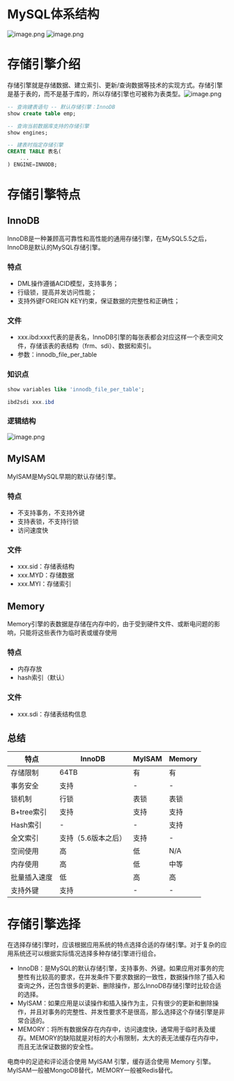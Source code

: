 # MySQL体系结构
![image.png](https://cdn.nlark.com/yuque/0/2024/png/40608915/1713344852345-8c603ba2-4391-4e9d-8dd9-e8f1421f1a3c.png#averageHue=%23ded1b5&clientId=ufae4cd37-1ff1-4&from=paste&id=uca86ff99&originHeight=732&originWidth=1403&originalType=url&ratio=1&rotation=0&showTitle=false&size=362075&status=done&style=none&taskId=u9575d665-4df2-4387-bfaf-59d20ac9c92&title=)
![image.png](https://cdn.nlark.com/yuque/0/2024/png/40608915/1713345157239-464a23f7-feb3-4925-9821-b54835ceb4f3.png#averageHue=%23f4f4f4&clientId=ufae4cd37-1ff1-4&from=paste&id=ue390dd32&originHeight=649&originWidth=1504&originalType=url&ratio=1&rotation=0&showTitle=false&size=219401&status=done&style=none&taskId=u596b95a4-f748-467c-8746-fce316f3d0b&title=)
# 存储引擎介绍
存储引擎就是存储数据、建立索引、更新/查询数据等技术的实现方式。存储引擎是基于表的，而不是基于库的，所以存储引擎也可被称为表类型。![image.png](https://cdn.nlark.com/yuque/0/2024/png/40608915/1713402869225-4a92da60-5b78-41aa-8f4f-a5d3488af2b0.png#averageHue=%23896f4d&clientId=ufae4cd37-1ff1-4&from=paste&height=852&id=u90874607&originHeight=852&originWidth=913&originalType=binary&ratio=1&rotation=0&showTitle=false&size=67022&status=done&style=none&taskId=u8e329c37-f84e-4b28-b857-d7434e5977f&title=&width=913)
```sql
-- 查询建表语句 -- 默认存储引擎：InnoDB
show create table emp;

-- 查询当前数据库支持的存储引擎
show engines;

-- 建表时指定存储引擎
CREATE TABLE 表名(
	...
) ENGINE=INNODB;
```
# 存储引擎特点
## InnoDB
InnoDB是一种兼顾高可靠性和高性能的通用存储引擎，在MySQL5.5之后，InnoDB是默认的MySQL存储引擎。
### 特点

- DML操作遵循ACID模型，支持事务；
- 行级锁，提高并发访问性能；
- 支持外键FOREIGN KEY约束，保证数据的完整性和正确性；
### 文件

- xxx.ibd:xxx代表的是表名，InnoDB引擎的每张表都会对应这样一个表空间文件，存储该表的表结构（frm、sdi）、数据和索引。
- 参数：innodb_file_per_table
### 知识点
```sql
show variables like 'innodb_file_per_table';
```
```powershell
ibd2sdi xxx.ibd
```
### 逻辑结构
![image.png](https://cdn.nlark.com/yuque/0/2024/png/40608915/1713408296217-1d0555ce-0616-41e6-8ff7-1030712f49f7.png#averageHue=%23c2e8f9&clientId=ufae4cd37-1ff1-4&from=paste&height=705&id=u5b65b89a&originHeight=705&originWidth=1599&originalType=binary&ratio=1&rotation=0&showTitle=false&size=525746&status=done&style=none&taskId=u996c6eeb-6ad6-498e-accc-752b73af283&title=&width=1599)
## MyISAM
MyISAM是MySQL早期的默认存储引擎。
### 特点

- 不支持事务，不支持外键
- 支持表锁，不支持行锁
- 访问速度快
### 文件

- xxx.sid：存储表结构
- xxx.MYD：存储数据
- xxx.MYI：存储索引
## Memory
Memory引擎的表数据是存储在内存中的，由于受到硬件文件、或断电问题的影响，只能将这些表作为临时表或缓存使用
### 特点

- 内存存放
- hash索引（默认）
### 文件

- xxx.sdi：存储表结构信息

## 总结
| 特点 | InnoDB | MyISAM | Memory |
| --- | --- | --- | --- |
| 存储限制 | 64TB | 有 | 有 |
| 事务安全 | 支持 | - | - |
| 锁机制 | 行锁 | 表锁 | 表锁 |
| B+tree索引 | 支持 | 支持 | 支持 |
| Hash索引 | - | - | 支持 |
| 全文索引 | 支持（5.6版本之后） | 支持 | - |
| 空间使用 | 高 | 低 | N/A |
| 内存使用 | 高 | 低 | 中等 |
| 批量插入速度 | 低 | 高 | 高 |
| 支持外键 | 支持 | - | - |

# 存储引擎选择
在选择存储引擎时，应该根据应用系统的特点选择合适的存储引擎。对于复杂的应用系统还可以根据实际情况选择多种存储引擎进行组合。

- InnoDB：是MySQL的默认存储引擎，支持事务、外键。如果应用对事务的完整性有比较高的要求，在并发条件下要求数据的一致性，数据操作除了插入和查询之外，还包含很多的更新、删除操作，那么InnoDB存储引擎时比较合适的选择。
- MyISAM：如果应用是以读操作和插入操作为主，只有很少的更新和删除操作，并且对事务的完整性、并发性要求不是很高，那么选择这个存储引擎是非常合适的。
- MEMORY：将所有数据保存在内存中，访问速度快，通常用于临时表及缓存。MEMORY的缺陷就是对标的大小有限制，太大的表无法缓存在内存中，而且无法保证数据的安全性。

电商中的足迹和评论适合使用 MyISAM 引擎，缓存适合使用 Memory 引擎。
MyISAM一般被MongoDB替代，MEMORY一般被Redis替代。
